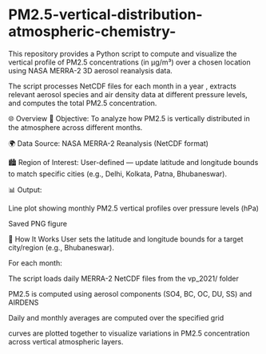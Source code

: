 # PM2.5-vertical-distribution-atmospheric-chemistry-
This repository provides a Python script to compute and visualize the  vertical profile of PM2.5 concentrations (in µg/m³) over a chosen location using NASA MERRA-2 3D aerosol reanalysis data.

The script processes NetCDF files for each month in a year , extracts relevant aerosol species and air density data at different pressure levels, and computes the total PM2.5 concentration. 

🌐 Overview
📌 Objective: To analyze how PM2.5 is vertically distributed in the atmosphere across different months.

🌍 Data Source: NASA MERRA-2 Reanalysis (NetCDF format)

🏙️ Region of Interest: User-defined — update latitude and longitude bounds to match specific cities (e.g., Delhi, Kolkata, Patna, Bhubaneswar).

📊 Output:

Line plot showing monthly PM2.5 vertical profiles over pressure levels (hPa)

Saved PNG figure

🔧 How It Works
User sets the latitude and longitude bounds for a target city/region (e.g., Bhubaneswar).

For each month:

The script loads daily MERRA-2 NetCDF files from the vp_2021/ folder

PM2.5 is computed using aerosol components (SO4, BC, OC, DU, SS) and AIRDENS

Daily and monthly averages are computed over the specified grid

curves are plotted together to visualize  variations in PM2.5 concentration across vertical atmospheric layers.

